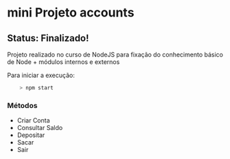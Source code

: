 # mini Projeto accounts

## Status: Finalizado!

<p>Projeto realizado no curso de NodeJS para fixação do conhecimento básico de Node + módulos internos e externos</p>


<p>Para iniciar a execução:</p>

~~~javascript 
    > npm start
~~~

<h3>Métodos</h3>

<ul>
    <li>Criar Conta</li>
    <li>Consultar Saldo</li>
    <li>Depositar</li>
    <li>Sacar</li>
    <li>Sair</li>
</ul>